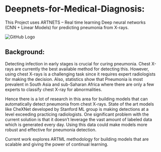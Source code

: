 # Deepnets-for-Medical-Diagnosis:

This Project uses ARTNETS – Real time learning Deep neural networks (CNN + Linear Models) for predicting pneumonia from X-rays.

![GitHub Logo](https://cdn-images-1.medium.com/max/1600/1*EPXJlCxXqzCHO5xPIrRiVw.png)

## Background:

Detecting infection in early stages is crucial for curing pneumonia. Chest X-rays are currently the best available method for detecting this. However, using chest X-rays is a challenging task since it requires expert radiologists for making the decision. Also, statistics show that Pneumonia is most prevalent in South Asia and sub-Saharan Africa where there are only a few experts to classify chest X-ray for abnormalities. 

Hence there is a lot of research in this area for building models that can automatically detect pneumonia from chest X-rays. State of the art models like CheXNet developed by Stanford ML group is making detections at a level exceeding practicing radiologists. One significant problem with the current solution is that it doesn’t leverage the vast amount of labeled data which is generated every day. Using this data could make models more robust and effective for pneumonia detection. 

Current work explores ARTML methodology for building models that are scalable and giving the power of continual learning.
